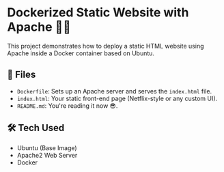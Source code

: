 # Dockerized Static Website with Apache 🐳🧾

This project demonstrates how to deploy a static HTML website using Apache inside a Docker container based on Ubuntu.

## 📄 Files

- `Dockerfile`: Sets up an Apache server and serves the `index.html` file.
- `index.html`: Your static front-end page (Netflix-style or any custom UI).
- `README.md`: You're reading it now 😎.

## 🛠 Tech Used

- Ubuntu (Base Image)
- Apache2 Web Server
- Docker
